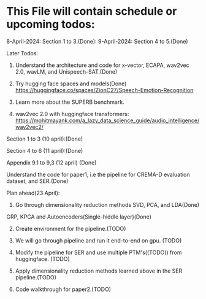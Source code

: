 # This File will contain schedule or upcoming todos:

8-April-2024: Section 1 to 3.(Done):
9-April-2024: Section 4 to 5.(Done)

Later Todos:
1) Understand the architecture and code for x-vector, ECAPA, wav2vec 2.0, wavLM, and Unispeech-SAT.(Done)

2) Try hugging face spaces and models(Done)
    https://huggingface.co/spaces/ZionC27/Speech-Emotion-Recognition

3) Learn more about the SUPERB benchmark.

4) wav2vec 2.0 with huggingface transformers:
https://mohitmayank.com/a_lazy_data_science_guide/audio_intelligence/wav2vec2/

Section 1 to 3 (10 april):(Done)

Section 4 to 6 (11 april):(Done)

Appendix 9.1 to 9,3 (12 april) (Done)

Understand the code for paper1, i.e the pipeline for CREMA-D evaluation dataset, and SER.(Done)

Plan ahead(23 April):

1) Go through dimensionality reduction methods SVD, PCA, and LDA(Done)

 GRP, KPCA and Autoencoders(Single-hiddle layer)(Done)

2) Create environment for the pipeline.(TODO)

3) We will go through pipeline and run it end-to-end on gpu. (TODO)

4) Modify the pipeline for SER and use multiple PTM's((TODO)) from huggingface. (TODO)

5) Apply dimensionality reduction methods learned above in the SER pipeline.(TODO)

6) Code walkthrough for paper2.(TODO)

